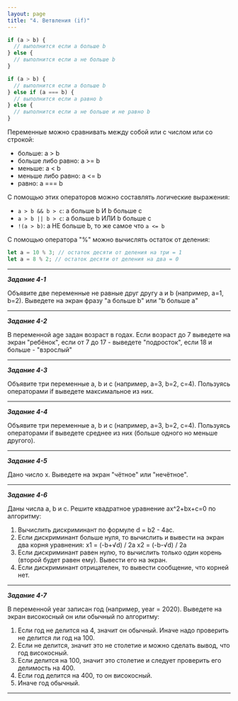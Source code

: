 ```yaml
---
layout: page
title: "4. Ветвления (if)"
---
```


```js
if (a > b) {
  // выполнится если a больше b
} else {
  // выполнится если a не больше b
}
```

```js
if (a > b) {
  // выполнится если a больше b
} else if (a === b) {
  // выполнится если a равно b
} else {
  // выполнится если a не больше и не равно b
}
```

Переменные можно сравнивать между собой или с числом или со строкой:

- больше: a > b
- больше либо равно: a >= b
- меньше: a < b
- меньше либо равно: a <= b
- равно: a === b

С помощью этих операторов можно составлять логические выражения:

- `a > b && b > c`: a больше b И b больше c
- `a > b || b > c`: a больше b ИЛИ b больше c
- `!(a > b)`: а НЕ больше b, то же самое что `a <= b`

С помощью оператора "%" можно вычислять остаток от деления:

```js
let a = 10 % 3; // остаток десяти от деления на три = 1
let a = 8 % 2; // остаток десяти от деления на два = 0
```

---

_**Задание 4-1**_

Объявите две переменные не равные друг другу a и b (например, a=1, b=2). Выведете на экран фразу "a больше b" или "b больше a"

---

_**Задание 4-2**_

В переменной age задан возраст в годах. Если возраст до 7 выведете на экран "ребёнок", если от 7 до 17 - выведете "подросток", если 18 и больше - "взрослый"

---

_**Задание 4-3**_

Объявите три переменные a, b и c (например, a=3, b=2, c=4). Пользуясь операторами if выведете максимальное из них.

---

_**Задание 4-4**_

Объявите три переменные a, b и c (например, a=3, b=2, c=4). Пользуясь операторами if выведете среднее из них (больше одного но меньше другого).

---

_**Задание 4-5**_

Дано число x. Выведете на экран "чётное" или "нечётное".

---

_**Задание 4-6**_

Даны числа a, b и c. Решите квадратное уравнение ax^2+bx+c=0 по алгоритму:

1. Вычислить дискриминант по формуле d = b2 - 4ac.
2. Если дискриминант больше нуля, то вычислить и вывести на экран два корня уравнения:
   x1 = (-b+√d) / 2a
   x2 = (-b-√d) / 2a
3. Если дискриминант равен нулю, то вычислить только один корень (второй будет равен ему). Вывести его на экран.
4. Если дискриминант отрицателен, то вывести сообщение, что корней нет.

---

_**Задание 4-7**_

В переменной year записан год (например, year = 2020). Выведете на экран високосный он или обычный по алгоритму:

1. Если год не делится на 4, значит он обычный.
   Иначе надо проверить не делится ли год на 100.
2. Если не делится, значит это не столетие и можно сделать вывод, что год високосный.
3. Если делится на 100, значит это столетие и следует проверить его делимость на 400.
4. Если год делится на 400, то он високосный.
5. Иначе год обычный.

---
